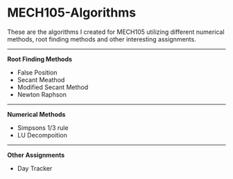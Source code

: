 # MECH105-Algorithms
These are the algorithms I created for MECH105 utilizing different numerical methods, root finding methods and other interesting assignments.

---

**Root Finding Methods**
- False Position
- Secant Meathod
- Modified Secant Method
- Newton Raphson

---

**Numerical Methods**
- Simpsons 1/3 rule
- LU Decompoition

---

**Other Assignments**
- Day Tracker
